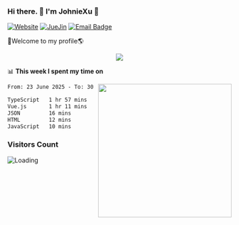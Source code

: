 ### Hi there. 👋 I'm JohnieXu :lemon:

[![Website](https://img.shields.io/badge/-Website-c14438?style=flat-square&logo=w&logoColor=white)](https://johniexu.github.io/)
[![JueJin](https://img.shields.io/badge/-JueJin-c14438?style=flat-square&logo=j&logoColor=white)](https://juejin.cn/user/2277843822444958)
[![Email Badge](https://img.shields.io/badge/-Email-c14438?style=flat-square&logo=Email&logoColor=white&link=mailto:281910378@qq.com)](mailto:281910378@qq.com)

🚀Welcome to my profile🌎

<center>
<img align='center' src="https://images.unsplash.com/photo-1690689636978-90d0f3592791?ixlib=rb-4.0.3&ixid=M3wxMjA3fDB8MHxwaG90by1wYWdlfHx8fGVufDB8fHx8fA%3D%3D&auto=format&fit=crop&w=2070&q=80">
</center>

📊 **This week I spent my time on**

<img align='right' width="300" src="https://github-readme-stats.vercel.app/api?username=JohnieXu&show_icons=true&title_color=fff&icon_color=79ff97&text_color=9f9f9f&bg_color=151515&count_private=true">

<!--START_SECTION:waka-->

```txt
From: 23 June 2025 - To: 30 June 2025

TypeScript   1 hr 57 mins    ████████████▓░░░░░░░░░░░░   50.73 %
Vue.js       1 hr 11 mins    ███████▓░░░░░░░░░░░░░░░░░   30.82 %
JSON         16 mins         █▓░░░░░░░░░░░░░░░░░░░░░░░   07.02 %
HTML         12 mins         █▒░░░░░░░░░░░░░░░░░░░░░░░   05.44 %
JavaScript   10 mins         █░░░░░░░░░░░░░░░░░░░░░░░░   04.50 %
```

<!--END_SECTION:waka-->

### Visitors Count
<img align="left" src = "https://profile-counter.glitch.me/JohnieXu/count.svg" alt ="Loading">
